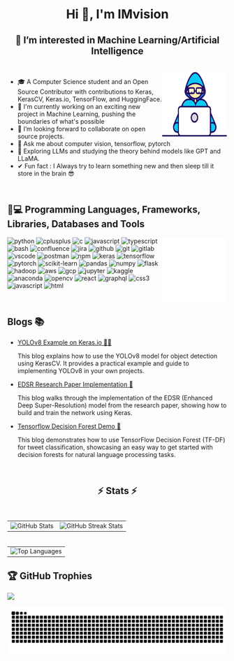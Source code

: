 <h1 align="center">Hi 👋, I'm IMvision</h1>
<h2 align="center">👀 I’m interested in Machine Learning/Artificial Intelligence </h2>

<br>
<img align="right" width=150px height=150px alt="side_sticker" src="https://github.com/IMvision12/IMvision12/blob/main/Developer.gif" />

* 🎓 A Computer Science student and an Open Source Contributor with contributions to Keras, KerasCV, Keras.io, TensorFlow, and HuggingFace.
* 🔧 I'm currently working on an exciting new project in Machine Learning, pushing the boundaries of what's possible
* 👯 I’m looking forward to collaborate on open source projects.
* 💬 Ask me about computer vision, tensorflow, pytorch
* 🌱 Exploring LLMs and studying the theory behind models like GPT and LLaMA.
* ✔ Fun fact : I Always try to learn something new and then sleep till it store in the brain 😎
<br>

<h2>🔨💻 Programming Languages, Frameworks, Libraries, Databases and Tools</h2>
<img align="right" width=150px height=150px alt="side_sticker" src="https://github.com/IMvision12/IMvision12/blob/main/giphy.gif" />

<p>
  <img src="https://cdn.jsdelivr.net/gh/devicons/devicon@latest/icons/python/python-original.svg" alt="python" width="50" height="50" />
  <img src="https://cdn.jsdelivr.net/gh/devicons/devicon@latest/icons/cplusplus/cplusplus-original.svg" alt="cplusplus" width="50" height="50" />
  <img src="https://cdn.jsdelivr.net/gh/devicons/devicon@latest/icons/c/c-original.svg" alt="c" width="50" height="50" />
  <img src="https://cdn.jsdelivr.net/gh/devicons/devicon@latest/icons/javascript/javascript-original.svg" alt="javascript" width="50" height="50" />
  <img src="https://cdn.jsdelivr.net/gh/devicons/devicon@latest/icons/typescript/typescript-original.svg" alt="typescript" width="50" height="50" />
  <img src="https://cdn.jsdelivr.net/gh/devicons/devicon@latest/icons/bash/bash-original.svg" alt="bash" width="50" height="50" />

  <img src="https://cdn.jsdelivr.net/gh/devicons/devicon@latest/icons/confluence/confluence-original.svg" alt="confluence" width="50" height="50" />
  <img src="https://cdn.jsdelivr.net/gh/devicons/devicon@latest/icons/jira/jira-original.svg" alt="jira" width="50" height="50" />
  <img src="https://cdn.jsdelivr.net/gh/devicons/devicon@latest/icons/github/github-original.svg" alt="github" width="50" height="50" />
  <img src="https://cdn.jsdelivr.net/gh/devicons/devicon@latest/icons/git/git-original.svg" alt="git" width="50" height="50" />
  <img src="https://cdn.jsdelivr.net/gh/devicons/devicon@latest/icons/gitlab/gitlab-original.svg" alt="gitlab" width="50" height="50" />
  <img src="https://cdn.jsdelivr.net/gh/devicons/devicon@latest/icons/vscode/vscode-original.svg" alt="vscode" width="50" height="50" />
  <img src="https://cdn.jsdelivr.net/gh/devicons/devicon@latest/icons/postman/postman-original.svg" alt="postman" width="50" height="50" />
  <img src="https://cdn.jsdelivr.net/gh/devicons/devicon@latest/icons/npm/npm-original-wordmark.svg" alt="npm" width="50" height="50" />

  <img src="https://cdn.jsdelivr.net/gh/devicons/devicon@latest/icons/keras/keras-original.svg" alt="keras" width="50" height="50" />
  <img src="https://cdn.jsdelivr.net/gh/devicons/devicon@latest/icons/tensorflow/tensorflow-original.svg" alt="tensorflow" width="50" height="50" />
  <img src="https://cdn.jsdelivr.net/gh/devicons/devicon@latest/icons/pytorch/pytorch-original.svg" alt="pytorch" width="50" height="50" />
  <img src="https://cdn.jsdelivr.net/gh/devicons/devicon@latest/icons/scikitlearn/scikitlearn-original.svg" alt="scikit-learn" width="50" height="50" />
  <img src="https://cdn.jsdelivr.net/gh/devicons/devicon@latest/icons/pandas/pandas-original.svg" alt="pandas" width="50" height="50"/>
  <img src="https://cdn.jsdelivr.net/gh/devicons/devicon@latest/icons/numpy/numpy-original.svg" alt="numpy" width="50" height="50" />
  <img src="https://cdn.jsdelivr.net/gh/devicons/devicon@latest/icons/flask/flask-original.svg" alt="flask" width="50" height="50" />

  <img src="https://cdn.jsdelivr.net/gh/devicons/devicon@latest/icons/hadoop/hadoop-original.svg" alt="hadoop" width="50" height="50" />
  <img src="https://cdn.jsdelivr.net/gh/devicons/devicon@latest/icons/amazonwebservices/amazonwebservices-original-wordmark.svg" alt="aws" width="50" height="50" />
  <img src="https://cdn.jsdelivr.net/gh/devicons/devicon@latest/icons/googlecloud/googlecloud-original.svg" alt="gcp" width="50" height="50" />

  <img src="https://cdn.jsdelivr.net/gh/devicons/devicon@latest/icons/jupyter/jupyter-original-wordmark.svg" alt="jupyter" width="50" height="50" />
  <img src="https://cdn.jsdelivr.net/gh/devicons/devicon@latest/icons/kaggle/kaggle-original-wordmark.svg" alt="kaggle" width="50" height="50" />
  <img src="https://cdn.jsdelivr.net/gh/devicons/devicon@latest/icons/anaconda/anaconda-original.svg" alt="anaconda" width="50" height="50" />
  <img src="https://cdn.jsdelivr.net/gh/devicons/devicon@latest/icons/opencv/opencv-original-wordmark.svg" alt="opencv" width="50" height="50" />

  <img src="https://cdn.jsdelivr.net/gh/devicons/devicon@latest/icons/react/react-original.svg" alt="react" width="50" height="50" />
  <img src="https://cdn.jsdelivr.net/gh/devicons/devicon@latest/icons/graphql/graphql-plain.svg" alt="graphql" width="50" height="50" />
  <img src="https://cdn.jsdelivr.net/gh/devicons/devicon@latest/icons/css3/css3-original.svg" alt="css3" width="50" height="50" />
  <img src="https://cdn.jsdelivr.net/gh/devicons/devicon@latest/icons/javascript/javascript-original.svg" alt="javascript" width="50" height="50" />
  <img src="https://cdn.jsdelivr.net/gh/devicons/devicon@latest/icons/html5/html5-original.svg" alt="html" width="50" height="50" />

</p>

<br>
<h2> Blogs 📚 </h2>
<ul>
  <li>
    <a href="https://keras.io/examples/vision/yolov8/">YOLOv8 Example on Keras.io 🦸‍♂️</a>
    <p>This blog explains how to use the YOLOv8 model for object detection using KerasCV. It provides a practical example and guide to implementing YOLOv8 in your own projects.</p>
  </li>
  <li>
    <a href="https://keras.io/examples/vision/edsr/">EDSR Research Paper Implementation 📝</a>
    <p>This blog walks through the implementation of the EDSR (Enhanced Deep Super-Resolution) model from the research paper, showing how to build and train the network using Keras.</p>
  </li>
  <li>
    <a href="https://keras.io/examples/nlp/tweet-classification-using-tfdf/">Tensorflow Decision Forest Demo 🌳</a>
    <p>This blog demonstrates how to use TensorFlow Decision Forest (TF-DF) for tweet classification, showcasing an easy way to get started with decision forests for natural language processing tasks.</p>
  </li>
</ul>
<br>



<h2 align="center">⚡ Stats ⚡</h2>
<br>
<div style="text-align: center;">
  <table style="display: inline-block;">
    <tr>
      <td style="text-align: center;">
          <img src="https://github-readme-stats.vercel.app/api?username=IMvision12&theme=blueberry&hide_border=false&include_all_commits=false&count_private=false" alt="GitHub Stats"/>
      </td>
      <td style="text-align: center;">
          <img src="https://github-readme-streak-stats.herokuapp.com/?user=IMvision12&theme=blueberry&hide_border=false" alt="GitHub Streak Stats"/>
      </td>
    </tr>
  </table>
</div>
<br>

<div style="text-align: center;">
  <table style="margin: auto;">
    <tr>
      <td style="text-align: center;">
          <img src="https://github-readme-stats.vercel.app/api/top-langs/?username=IMvision12&theme=blueberry&hide_border=false&include_all_commits=false&count_private=false&layout=compact" alt="Top Languages"/>
      </td>
    </tr>
  </table>
</div>


## 🏆 GitHub Trophies
![](https://github-profile-trophy.vercel.app/?username=IMvision12&theme=radical&no-frame=false&no-bg=true&margin-w=4)

![Snake animation](https://raw.githubusercontent.com/IMvision12/IMvision12/output/github-contribution-grid-snake-dark.svg)
